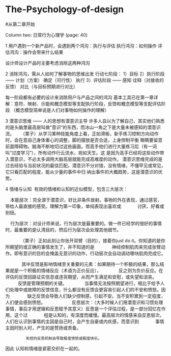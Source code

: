 # The-Psychology-of-design

#从第二章开始

Column two: 日常行为心理学 (page: 40)

1 用户遇到一个新产品时，会遇到两个鸿沟：执行与评估
     执行鸿沟：如何操作
     评估鸿沟：操作会带来什么结果
     
  设计师设计产品时主要考虑消除这两种鸿沟

2 消除鸿沟，需从人如何了解事物的思维出发
     行动七阶段： 1）目标
                2）执行阶段 —— 计划（方案）
                             确定（可行性）
                             执行
                3）评估阶段 —— 感知
                             诠释（对接收的反馈）
                             对比（与目标预期进行对比）
                             
  每一阶段都有必要的设计来消除用户与产品之间的鸿沟
  基本工具已在第一章详解：意符、映射、示能和概念模型等支配执行阶段，反馈和概念模型等支配评估阶段
                     （概念模型简单说是人们对事物如何操作的理解）

3 潜意识思维 —— 人的思想有潜意识主导
      许多人自以为了解自己，其实他们熟悉的是头脑里最高层叫做“意识”的东西，而冰山一角之下是大量未被感知的潜意识流。
        （栗子）从学习某种技能角度上看，正如滑板，新手练习控制方向动作时，会在意自己身体重心的调整，脚的摆放是否合适，上身控制平衡
     眼睛要留意前面障碍物。脑海不断地切过这些画面。而高手他们进行大量练习后（有一词叫“过度学习”），所有动作行云流水，宛如天生。这
     是因为高手已经将这些动作带入潜意识，不必太多调用大脑高层就能完成高难度的动作。
        潜意识思维完成的是过去经验与当前状况的最佳匹配。潜意识不分对错，没有情绪，不懂罕见或常见，它只看匹配的程度，能从少量的事件中归
     纳出事件的大概趋势，这是潜意识的优势。
  
4 情绪与认知
  有效的情绪和认知的近似模型，包含三大层次：
     
     本能层次：完全源于潜意识，好比非条件放射。事物的外在表现，通过感官，带给人最直接的感受。理解为第一印象，单纯表现出喜欢或
             讨厌、好看或别扭。
                
     行为层次：对设计师来说，行为层次是最重要的。做一件已经学的很好的事情时，最重要的是认清目的，然后行为层次会处理其他细节。
                
             （栗子）正如此刻让你张开双臂（目的），接着你just do it。你知道的是你所期望的或正确的事情发生了，并不知道的是
              神经控制肌肉来完成张臂动作。即有意识的目的会掩盖无意识的动作，行动层次会自动调动哪块肌肉完成它。
                
              其中反馈是影响情绪至关重要的元素：如果期待一个积极的结果，那么结果就是一个积极的情绪反应（术语为正价反应），
              反之则为负价反应。在评估的反馈回路证实信息或违背期望，从而产生满足和安慰，或失望和沮丧。
                
              反馈是管理预期的关键。
              当事情无法按照期望进行，相比于给予人们处理中或故障的反馈信息，什么都没有反馈会更容易引起人们的不安和愤怒。因为
              缺乏反馈会导致人们缺少控制感，引起不安。当不安积累到一定程度，人们便会感到愤怒。
                
     反思层次：（大多时候人们用潜意识和习惯处理事情，事后才用逻辑和反思赋予其意义）反思是一个评估过程，是一部分回忆在作用，这个过
             程是认知的，有深度而缓慢。最高层次的情感来自反思层次，人们在认识到事情的主因是自己时，会产生自豪或内疚感，而意识到
             事情主因时别人时，产生的是赞扬或责备。
             
             失控的反思机制会导致极度愤怒或极度快乐。
             
   因此 认知和情绪是紧密交织在一起的。    
        
